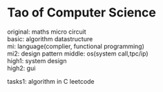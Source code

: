#  Tao of Computer Science

original: maths micro circuit  
basic: algorithm datastructure  
mi: language(complier, functional programming)  
mi2: design pattern
middle: os(system call,tpc/ip)  
high1: system design   
high2: gui

tasks1: algorithm in C leetcode


